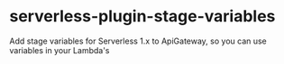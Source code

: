 # serverless-plugin-stage-variables
Add stage variables for Serverless 1.x to ApiGateway, so you can use variables in your Lambda's
